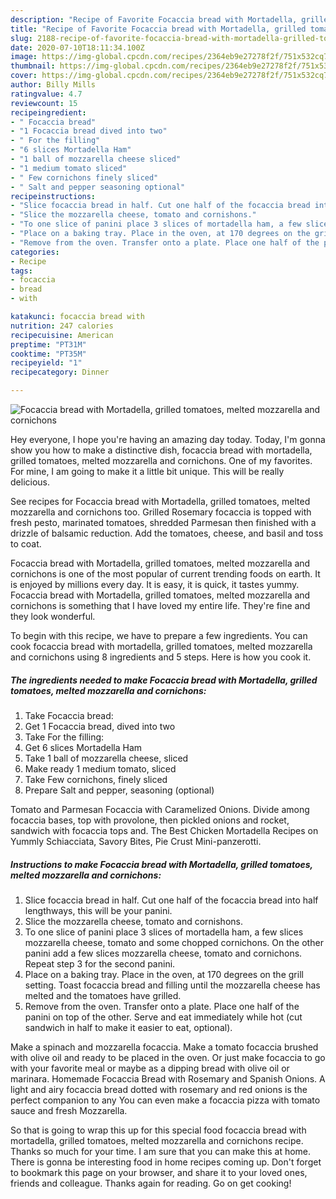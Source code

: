```yaml
---
description: "Recipe of Favorite Focaccia bread with Mortadella, grilled tomatoes, melted mozzarella and cornichons"
title: "Recipe of Favorite Focaccia bread with Mortadella, grilled tomatoes, melted mozzarella and cornichons"
slug: 2188-recipe-of-favorite-focaccia-bread-with-mortadella-grilled-tomatoes-melted-mozzarella-and-cornichons
date: 2020-07-10T18:11:34.100Z
image: https://img-global.cpcdn.com/recipes/2364eb9e27278f2f/751x532cq70/focaccia-bread-with-mortadella-grilled-tomatoes-melted-mozzarella-and-cornichons-recipe-main-photo.jpg
thumbnail: https://img-global.cpcdn.com/recipes/2364eb9e27278f2f/751x532cq70/focaccia-bread-with-mortadella-grilled-tomatoes-melted-mozzarella-and-cornichons-recipe-main-photo.jpg
cover: https://img-global.cpcdn.com/recipes/2364eb9e27278f2f/751x532cq70/focaccia-bread-with-mortadella-grilled-tomatoes-melted-mozzarella-and-cornichons-recipe-main-photo.jpg
author: Billy Mills
ratingvalue: 4.7
reviewcount: 15
recipeingredient:
- " Focaccia bread"
- "1 Focaccia bread dived into two"
- " For the filling"
- "6 slices Mortadella Ham"
- "1 ball of mozzarella cheese sliced"
- "1 medium tomato sliced"
- " Few cornichons finely sliced"
- " Salt and pepper seasoning optional"
recipeinstructions:
- "Slice focaccia bread in half. Cut one half of the focaccia bread into half lengthways, this will be your panini."
- "Slice the mozzarella cheese, tomato and cornishons."
- "To one slice of panini place 3 slices of mortadella ham, a few slices mozzarella cheese, tomato and some chopped cornichons. On the other panini add a few slices mozzarella cheese, tomato and cornichons. Repeat step 3 for the second panini."
- "Place on a baking tray. Place in the oven, at 170 degrees on the grill setting. Toast focaccia bread and filling until the mozzarella cheese has melted and the tomatoes have grilled."
- "Remove from the oven. Transfer onto a plate. Place one half of the panini on top of the other. Serve and eat immediately while hot (cut sandwich in half to make it easier to eat, optional)."
categories:
- Recipe
tags:
- focaccia
- bread
- with

katakunci: focaccia bread with 
nutrition: 247 calories
recipecuisine: American
preptime: "PT31M"
cooktime: "PT35M"
recipeyield: "1"
recipecategory: Dinner

---
```



![Focaccia bread with Mortadella, grilled tomatoes, melted mozzarella and cornichons](https://img-global.cpcdn.com/recipes/2364eb9e27278f2f/751x532cq70/focaccia-bread-with-mortadella-grilled-tomatoes-melted-mozzarella-and-cornichons-recipe-main-photo.jpg)

Hey everyone, I hope you're having an amazing day today. Today, I'm gonna show you how to make a distinctive dish, focaccia bread with mortadella, grilled tomatoes, melted mozzarella and cornichons. One of my favorites. For mine, I am going to make it a little bit unique. This will be really delicious.

See recipes for Focaccia bread with Mortadella, grilled tomatoes, melted mozzarella and cornichons too. Grilled Rosemary focaccia is topped with fresh pesto, marinated tomatoes, shredded Parmesan then finished with a drizzle of balsamic reduction. Add the tomatoes, cheese, and basil and toss to coat.

Focaccia bread with Mortadella, grilled tomatoes, melted mozzarella and cornichons is one of the most popular of current trending foods on earth. It is enjoyed by millions every day. It is easy, it is quick, it tastes yummy. Focaccia bread with Mortadella, grilled tomatoes, melted mozzarella and cornichons is something that I have loved my entire life. They're fine and they look wonderful.


To begin with this recipe, we have to prepare a few ingredients. You can cook focaccia bread with mortadella, grilled tomatoes, melted mozzarella and cornichons using 8 ingredients and 5 steps. Here is how you cook it.

<!--inarticleads1-->

##### The ingredients needed to make Focaccia bread with Mortadella, grilled tomatoes, melted mozzarella and cornichons:

1. Take  Focaccia bread:
1. Get 1 Focaccia bread, dived into two
1. Take  For the filling:
1. Get 6 slices Mortadella Ham
1. Take 1 ball of mozzarella cheese, sliced
1. Make ready 1 medium tomato, sliced
1. Take  Few cornichons, finely sliced
1. Prepare  Salt and pepper, seasoning (optional)


Tomato and Parmesan Focaccia with Caramelized Onions. Divide among focaccia bases, top with provolone, then pickled onions and rocket, sandwich with focaccia tops and. The Best Chicken Mortadella Recipes on Yummly Schiacciata, Savory Bites, Pie Crust Mini-panzerotti. 

<!--inarticleads2-->

##### Instructions to make Focaccia bread with Mortadella, grilled tomatoes, melted mozzarella and cornichons:

1. Slice focaccia bread in half. Cut one half of the focaccia bread into half lengthways, this will be your panini.
1. Slice the mozzarella cheese, tomato and cornishons.
1. To one slice of panini place 3 slices of mortadella ham, a few slices mozzarella cheese, tomato and some chopped cornichons. On the other panini add a few slices mozzarella cheese, tomato and cornichons. Repeat step 3 for the second panini.
1. Place on a baking tray. Place in the oven, at 170 degrees on the grill setting. Toast focaccia bread and filling until the mozzarella cheese has melted and the tomatoes have grilled.
1. Remove from the oven. Transfer onto a plate. Place one half of the panini on top of the other. Serve and eat immediately while hot (cut sandwich in half to make it easier to eat, optional).


Make a spinach and mozzarella focaccia. Make a tomato focaccia brushed with olive oil and ready to be placed in the oven. Or just make focaccia to go with your favorite meal or maybe as a dipping bread with olive oil or marinara. Homemade Focaccia Bread with Rosemary and Spanish Onions. A light and airy focaccia bread dotted with rosemary and red onions is the perfect companion to any You can even make a focaccia pizza with tomato sauce and fresh Mozzarella. 

So that is going to wrap this up for this special food focaccia bread with mortadella, grilled tomatoes, melted mozzarella and cornichons recipe. Thanks so much for your time. I am sure that you can make this at home. There is gonna be interesting food in home recipes coming up. Don't forget to bookmark this page on your browser, and share it to your loved ones, friends and colleague. Thanks again for reading. Go on get cooking!

